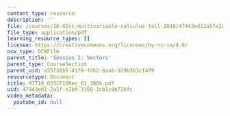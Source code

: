 ```yaml
---
content_type: resource
description: ''
file: /courses/18-02sc-multivariable-calculus-fall-2010/47443ed12a5fe2bf31681cb1c4b726fc_MIT18_02SCF10Rec_01_300k.pdf
file_type: application/pdf
learning_resource_types: []
license: https://creativecommons.org/licenses/by-nc-sa/4.0/
ocw_type: OCWFile
parent_title: 'Session 1: Vectors'
parent_type: CourseSection
parent_uid: a55f30b5-41f0-fdb2-8aa6-929b363cf479
resourcetype: Document
title: MIT18_02SCF10Rec_01_300k.pdf
uid: 47443ed1-2a5f-e2bf-3168-1cb1c4b726fc
video_metadata:
  youtube_id: null
---
```

